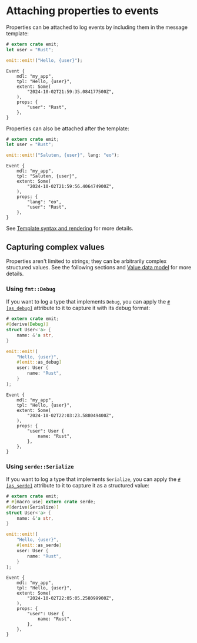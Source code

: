 # Attaching properties to events

Properties can be attached to log events by including them in the message template:

```rust
# extern crate emit;
let user = "Rust";

emit::emit!("Hello, {user}");
```

```text
Event {
    mdl: "my_app",
    tpl: "Hello, {user}",
    extent: Some(
        "2024-10-02T21:59:35.084177500Z",
    ),
    props: {
        "user": "Rust",
    },
}
```

Properties can also be attached after the template:

```rust
# extern crate emit;
let user = "Rust";

emit::emit!("Saluten, {user}", lang: "eo");
```

```text
Event {
    mdl: "my_app",
    tpl: "Saluten, {user}",
    extent: Some(
        "2024-10-02T21:59:56.406474900Z",
    ),
    props: {
        "lang": "eo",
        "user": "Rust",
    },
}
```

See [Template syntax and rendering](../../reference/templates.md) for more details.

## Capturing complex values

Properties aren't limited to strings; they can be arbitrarily complex structured values. See the following sections and [Value data model](../../reference/events.md#value-data-model) for more details.

### Using `fmt::Debug`

If you want to log a type that implements `Debug`, you can apply the [`#[as_debug]`](../../reference/property-attributes.md#as_debug) attribute to it to capture it with its debug format:

```rust
# extern crate emit;
#[derive(Debug)]
struct User<'a> {
    name: &'a str,
}

emit::emit!(
    "Hello, {user}",
    #[emit::as_debug]
    user: User {
        name: "Rust",
    }
);
```

```text
Event {
    mdl: "my_app",
    tpl: "Hello, {user}",
    extent: Some(
        "2024-10-02T22:03:23.588049400Z",
    ),
    props: {
        "user": User {
            name: "Rust",
        },
    },
}
```

### Using `serde::Serialize`

If you want to log a type that implements `Serialize`, you can apply the [`#[as_serde]`](../../reference/property-attributes.md#as_serde) attribute to it to capture it as a structured value:

```rust
# extern crate emit;
# #[macro_use] extern crate serde;
#[derive(Serialize)]
struct User<'a> {
    name: &'a str,
}

emit::emit!(
    "Hello, {user}",
    #[emit::as_serde]
    user: User {
        name: "Rust",
    }
);
```

```text
Event {
    mdl: "my_app",
    tpl: "Hello, {user}",
    extent: Some(
        "2024-10-02T22:05:05.258099900Z",
    ),
    props: {
        "user": User {
            name: "Rust",
        },
    },
}
```
